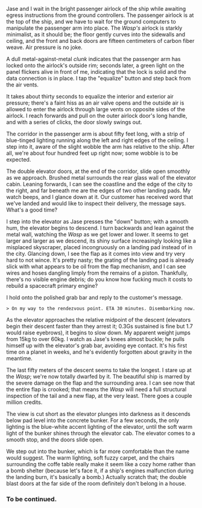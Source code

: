 
Jase and I wait in the bright passenger airlock of the ship while
awaiting egress instructions from the ground controllers. The
passenger airlock is at the top of the ship, and we have to wait for
the ground computers to manipulate the passenger arm into place. The
_Wasp's_ airlock is starkly minimalist, as it should be; the floor
gently curves into the sidewalls and ceiling, and the front and back
doors are fifteen centimeters of carbon fiber weave. Air pressure is
no joke.

A dull metal-against-metal _clunk_ indicates that the passenger arm
has locked onto the airlock's outside rim; seconds later, a green
light on the panel flickers alive in front of me, indicating that the
lock is solid and the data connection is in place. I tap the
"equalize" button and step back from the air vents.

It takes about thirty seconds to equalize the interior and exterior
air pressure; there's a faint hiss as an air valve opens and the
outside air is allowed to enter the airlock through large vents on
opposite sides of the airlock. I reach forwards and pull on the outer
airlock door's long handle, and with a series of clicks, the door
slowly swings out.

The corridor in the passenger arm is about fifty feet long, with a
strip of blue-tinged lighting running along the left and right edges
of the ceiling. I step into it, aware of the slight wobble the arm has
relative to the ship. After all, we're about four hundred feet up
right now; some wobble is to be expected.

The double elevator doors, at the end of the corridor, slide open
smoothly as we approach. Brushed metal surrounds the rear glass wall
of the elevator cabin. Leaning forwards, I can see the coastline and
the edge of the city to the right, and far beneath me are the edges of
two other landing pads. My watch beeps, and I glance down at it. Our
customer has received word that we've landed and would like to inspect
their delivery, the message says. What's a good time?

I step into the elevator as Jase presses the "down" button; with a
smooth hum, the elevator begins to descend. I turn backwards and lean
against the metal wall, watching the _Wasp_ as we get lower and
lower. It seems to get larger and larger as we descend, its shiny
surface increasingly looking like a misplaced skyscraper, placed
incongruously on a landing pad instead of in the city. Glancing down,
I see the flap as it comes into view and try very hard to not
wince. It's pretty nasty; the grating of the landing pad is already
slick with what appears to be oil from the flap mechanism, and I can
see wires and hoses dangling limply from the remains of a
piston. Thankfully, there's no visible engine debris; do you know how
fucking much it costs to rebuild a spacecraft primary engine?

I hold onto the polished grab bar and reply to the customer's message.

    > On my way to the rendezvous point. ETA 30 minutes. Disembarking now.

As the elevator approaches the relative midpoint of the descent
(elevators begin their descent faster than they arrest it; 0.3Gs
sustained is fine but 1.7 would raise eyebrows), it begins to slow
down. My apparent weight jumps from 15kg to over 60kg. I watch as
Jase's knees almost buckle; he pulls himself up with the elevator's
grab bar, avoiding eye contact. It's his first time on a planet in
weeks, and he's evidently forgotten about gravity in the meantime.

The last fifty meters of the descent seems to take the longest. I stare
up at the _Wasp_; we're now totally dwarfed by it. The beautiful ship
is marred by the severe damage on the flap and the surrounding area. I
can see now that the entire flap is crooked; that means the _Wasp_
will need a full structural inspection of the tail and a new flap, at
the very least. There goes a couple million credits.

The view is cut short as the elevator plunges into darkness as it
descends below pad level into the concrete bunker. For a few seconds,
the only lighting is the blue-white accent lighting of the elevator,
until the soft warm light of the bunker shines through the elevator
cab. The elevator comes to a smooth stop, and the doors slide open.

We step out into the bunker, which is far more comfortable than the
name would suggest. The warm lighting, soft fuzzy carpet, and the
chairs surrounding the coffe table really make it seem like a cozy
home rather than a bomb shelter (because let's face it, if a ship's
engines malfunction during the landing burn, it's basically a bomb.)
Actually scratch that; the double blast doors at the far side of the
room definitely don't belong in a house.

### To be continued.

<!--

***

The six tons of cargo we've carried halfway across the Orion-Cygnus
arm for the last two weeks are in the hold of the ship, safely
secured.

***

The mechanics are amazed. They say that they've never seen damage this
extensive on a ship before.
-->
